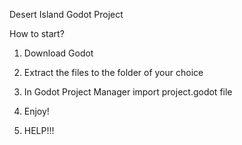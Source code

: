 Desert Island Godot Project 

How to start?
1. Download Godot
2. Extract the files to the folder of your choice
3. In Godot Project Manager import project.godot file
4. Enjoy!



5. HELP!!!
